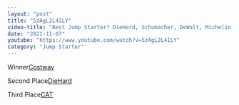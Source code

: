 ```yaml
---
layout: "post"
title: "5zAgL2L4ILY"
video-title: "Best Jump Starter? DieHard, Schumacher, DeWalt, Michelin, Stanley, CAT"
date: "2021-11-07"
youtube: "https://www.youtube.com/watch?v=5zAgL2L4ILY"
category: "Jump Starter"
---
```

<div class="space-y-1"><p><span class="inline-flex items-center justify-center px-2 py-1 mr-2 text-sm font-semibold leading-none text-red-50 bg-red-600 rounded-full">Winner</span><a class="text-gray-900 hover:text-red-600 no-underline hover:no-underline" target="_blank" href="https://amzn.to/30a0eO2">Costway</a><br></p><p><span class="inline-flex items-center justify-center px-2 py-1 mr-2 text-sm font-semibold leading-none bg-white hover:bg-gray-100 text-gray-400 border border-gray-200 rounded-full">Second Place</span><a class="text-gray-900 hover:text-red-600 no-underline hover:no-underline" target="_blank" href="https://amzn.to/3kcIdFS">DieHard</a><br></p><p><span class="inline-flex items-center justify-center px-2 py-1 mr-2 text-sm font-semibold leading-none bg-white hover:bg-gray-100 text-gray-400 border border-gray-200 rounded-full">Third Place</span><a class="text-gray-900 hover:text-red-600 no-underline hover:no-underline" target="_blank" href="https://amzn.to/3EVWIWx">CAT</a><br></p></div>